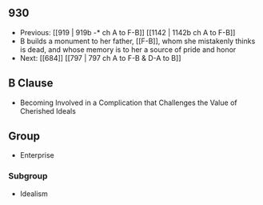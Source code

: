 ## 930
- Previous: [[919 | 919b -* ch A to F-B]] [[1142 | 1142b ch A to F-B]] 
- B builds a monument to her father, [[F-B]], whom she mistakenly thinks is dead, and whose memory is to her a source of pride and honor
- Next: [[684]] [[797 | 797 ch A to F-B &amp; D-A to B]] 

## B Clause
- Becoming Involved in a Complication that Challenges the Value of Cherished Ideals

## Group
- Enterprise

### Subgroup
- Idealism


